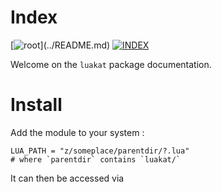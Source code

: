 # Index

[![root](https://img.shields.io/badge/back_to_root-536362?)](../README.md)
[![INDEX](https://img.shields.io/badge/index-blue?labelColor=blue)](INDEX.md)

Welcome on the `luakat` package documentation.

# Install

Add the module to your system :

```shell
LUA_PATH = "z/someplace/parentdir/?.lua"
# where `parentdir` contains `luakat/`
```

It can then be accessed via
